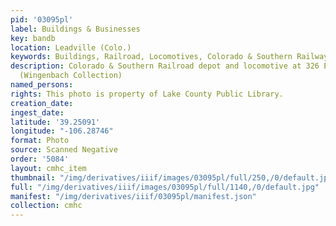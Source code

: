 ```yaml
---
pid: '03095pl'
label: Buildings & Businesses
key: bandb
location: Leadville (Colo.)
keywords: Buildings, Railroad, Locomotives, Colorado & Southern Railway
description: Colorado & Southern Railroad depot and locomotive at 326 East 7th Street
  (Wingenbach Collection)
named_persons: 
rights: This photo is property of Lake County Public Library.
creation_date: 
ingest_date: 
latitude: '39.25091'
longitude: "-106.28746"
format: Photo
source: Scanned Negative
order: '5084'
layout: cmhc_item
thumbnail: "/img/derivatives/iiif/images/03095pl/full/250,/0/default.jpg"
full: "/img/derivatives/iiif/images/03095pl/full/1140,/0/default.jpg"
manifest: "/img/derivatives/iiif/03095pl/manifest.json"
collection: cmhc
---
```

